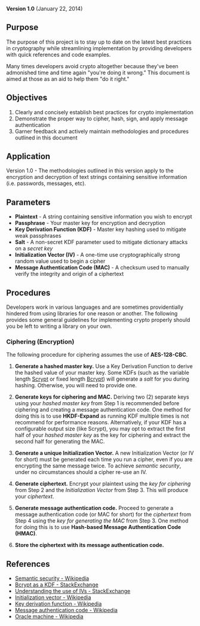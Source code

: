 **Version 1.0** (January 22, 2014)

## Purpose
The purpose of this project is to stay up to date on the latest best practices in cryptography while streamlining implementation by providing developers with quick references and code examples.

Many times developers avoid crypto altogether because they've been admonished time and time again "you're doing it wrong." This document is aimed at those as an aid to help them "do it right."

## Objectives
1. Clearly and concisely establish best practices for crypto implementation
2. Demonstrate the proper way to cipher, hash, sign, and apply message authentication
3. Garner feedback and actively maintain methodologies and procedures outlined in this document

## Application
Version 1.0 - The methodologies outlined in this version apply to the encryption and decryption of text strings containing sensitive information (i.e. passwords, messages, etc).

## Parameters
* **Plaintext** - A string containing sensitive information you wish to encrypt
* **Passphrase** - Your master key for encryption and decryption
* **Key Derivation Function (KDF)** - Master key hashing used to mitigate weak passphrases
* **Salt** - A non-secret KDF parameter used to mitigate dictionary attacks on a *secret key*
* **Initialization Vector (IV)** - A one-time use cryptographically strong random value used to begin a cipher
* **Message Authentication Code (MAC)** - A checksum used to manually verify the integrity and origin of a ciphertext

## Procedures
Developers work in various languages and are sometimes providentially hindered from using libraries for one reason or another. The following provides some general guidelines for implementing crypto properly should you be left to writing a library on your own.

### Ciphering (Encryption)
The following procedure for ciphering assumes the use of **AES-128-CBC**.

1. **Generate a hashed master key.** Use a Key Derivation Function to derive the hashed value of your master key. Some KDFs (such as the variable length [Scrypt](https://github.com/barrysteyn/node-scrypt#kdf) or fixed length [Bcrypt](https://github.com/ncb000gt/node.bcrypt.js/#api)) will generate a *salt* for you during hashing. Otherwise, you will need to provide one.

2. **Generate keys for ciphering and MAC.** Deriving two (2) separate keys using your *hashed master key* from Step 1 is recommended before ciphering and creating a message authentication code. One method for doing this is to use **HKDF-Expand** as running KDF multiple times is not recommend for performance reasons. Alternatively, if your KDF has a configurable output size (like Scrypt), you may opt to extract the first half of your *hashed master key* as the key for ciphering and extract the second half for generating the MAC.

3. **Generate a unique Initialization Vector.** A new Initialization Vector (or IV for short) must be generated each time you run a cipher, even if you are encrypting the same message twice. To achieve *semantic security*, under no circumstances should a cipher re-use an IV.

4. **Generate ciphertext.** Encrypt your plaintext using the *key for ciphering* from Step 2 and the *Initialization Vector* from Step 3. This will produce your *ciphertext*.

5. **Generate message authentication code.** Proceed to generate a message authentication code (or MAC for short) for the *ciphertext* from Step 4 using the *key for generating the MAC* from Step 3. One method for doing this is to use **Hash-based Message Authentication Code (HMAC)**.

6. **Store the ciphertext with its message authentication code.**

## References
* [Semantic security - Wikipedia](http://en.wikipedia.org/wiki/Semantic_security)
* [Bcrypt as a KDF - StackExchange](http://security.stackexchange.com/a/10985)
* [Understanding the use of IVs - StackExchange](http://crypto.stackexchange.com/a/735)
* [Initialization vector - Wikipedia](http://en.wikipedia.org/wiki/Initialization_vector)
* [Key derivation function - Wikipedia](http://en.wikipedia.org/wiki/Key_derivation_function)
* [Message authentication code - Wikipedia](http://en.wikipedia.org/wiki/Message_authentication_code)
* [Oracle machine - Wikipedia](http://en.wikipedia.org/wiki/Oracle_machine)